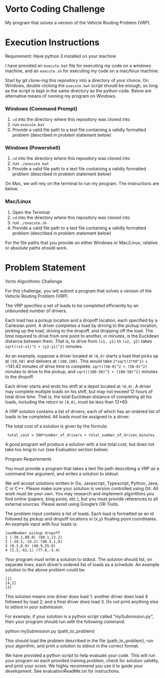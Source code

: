 # Vorto Coding Challenge
My program that solves a version of the Vehicle Routing Problem (VRP).

# Execution Instructions

Requirement: Have python 3 installed on your machine

I have provided an `execute.bat` file for executing my code on a windows machine, and an `execute.sh` for executing my code on a mac/linux machine.

Start by git clone-ing this repository into a directory of your choice. On Windows, double clicking the `execute.bat` script should be enough, so long as the script is kept in the same directory as the python code. 
Below are alternative means of running my program on Windows.

### Windows (Command Prompt)
1. `cd`  into the directory where this repository was cloned into
2. run `execute.bat`
3. Provide a valid file path to a text file containing a validly formatted problem (described in problem statement below)

### Windows (Powershell)
1. `cd` into the directory where this repository was cloned into
2.  run `./execute.bat`
3.  Provide a valid file path to a text file containing a validly formatted problem (described in problem statement below)


On Mac, we will rely on the terminal to run my program. The instructions are below.

### Mac/Linux
1. Open the Terminal
2. `cd` into the directory where this repository was cloned into
3. run `./execute.sh`
4. Provide a valid file path to a text file containing a validly formatted problem (described in problem statement below)

For the file paths that you provide on either Windows or Mac/Linux, relative or absolute paths should work.

# Problem Statement
Vorto Algorithmic Challenge

For this challenge, you will submit a program that solves a version of the Vehicle Routing Problem (VRP). 

The VRP specifies a set of loads to be completed efficiently by an unbounded number of drivers.

Each load has a pickup location and a dropoff location, each specified by a Cartesian point. A driver completes a load by driving to the pickup location, picking up the load, driving to the dropoff, and dropping off the load. The time required to drive from one point to another, in minutes, is the Euclidean distance between them. That is, to drive from `(x1, y1)` to `(x2, y2)` takes `sqrt((x2-x1)^2 + (y2-y1)^2)` minutes.

As an example, suppose a driver located at `(0,0)` starts a load that picks up at `(50,50)` and delivers at `(100,100)`. This would take `2*sqrt(2*50^2)` = ~141.42 minutes of drive time to complete: `sqrt((50-0)^2 + (50-0)^2)` minutes to drive to the pickup, and `sqrt((100-50)^2 + (100-50)^2)` minutes to the dropoff.

Each driver starts and ends his shift at a depot located at `(0,0)`. A driver may complete multiple loads on his shift, but may not exceed 12 hours of total drive time. That is, the total Euclidean distance of completing all his loads, including the return to `(0,0)`, must be less than 12*60.

A VRP solution contains a list of drivers, each of which has an ordered list of loads to be completed. All loads must be assigned to a driver.

The total cost of a solution is given by the formula:

	 total_cost = 500*number_of_drivers + total_number_of_driven_minutes 

A good program will produce a solution with a low total cost, but does not take too long to run (see Evaluation section below).

Program Requirements

You must provide a program that takes a text file path describing a VRP as a command line argument, and writes a solution to stdout. 

We will accept solutions written in Go, Javascript, Typescript, Python, Java, C or C++. Please make sure your solution is version controlled using Git. All work must be your own. You may research and implement algorithms you find online (papers, blog posts, etc.), but you must provide references to all external sources. Please avoid using Google’s OR-Tools.

The problem input contains a list of loads. Each load is formatted as an id followed by pickup and dropoff locations in (x,y) floating point coordinates. An example input with four loads is:
```
loadNumber pickup dropoff
1 (-50.1,80.0) (90.1,12.2)
2 (-24.5,-19.2) (98.5,1,8)
3 (0.3,8.9) (40.9,55.0)
4 (5.3,-61.1) (77.8,-5.4)
```

Your program must write a solution to stdout. The solution should list, on separate lines, each driver’s ordered list of loads as a schedule. An example solution to the above problem could be:
```
[1]
[4,2]
[3]
```
This solution means one driver does load 1; another driver does load 4 followed by load 2; and a final driver does load 3. Do not print anything else to stdout in your submission.

For example, if your solution is a python script called “mySubmission.py”, then your program should run with the following command:

python mySubmission.py {path_to_problem}

This should load the problem described in the file {path_to_problem}, run your algorithm, and print a solution to stdout in the correct format.

We have provided a python script to help evaluate your code. This will run your program on each provided training problem, check for solution validity, and print your score. We highly recommend you use it to guide your development. See evaluationReadMe.txt for instructions. 
